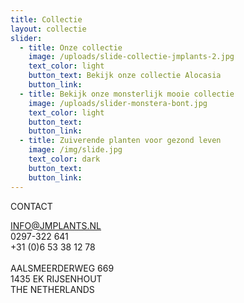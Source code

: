 ```yaml
---
title: Collectie
layout: collectie
slider:
  - title: Onze collectie
    image: /uploads/slide-collectie-jmplants-2.jpg
    text_color: light
    button_text: Bekijk onze collectie Alocasia
    button_link:
  - title: Bekijk onze monsterlijk mooie collectie
    image: /uploads/slider-monstera-bont.jpg
    text_color: light
    button_text:
    button_link:
  - title: Zuiverende planten voor gezond leven
    image: /img/slide.jpg
    text_color: dark
    button_text:
    button_link:
---
```



CONTACT

INFO@JMPLANTS.NL<br>0297-322 641<br>+31 (0)6 53 38 12 78<br><br>AALSMEERDERWEG 669<br>1435 EK RIJSENHOUT<br>THE NETHERLANDS
